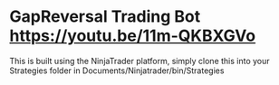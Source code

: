 # GapReversal Trading Bot https://youtu.be/11m-QKBXGVo

This is built using the NinjaTrader platform, simply clone this into your Strategies folder in Documents/Ninjatrader/bin/Strategies
